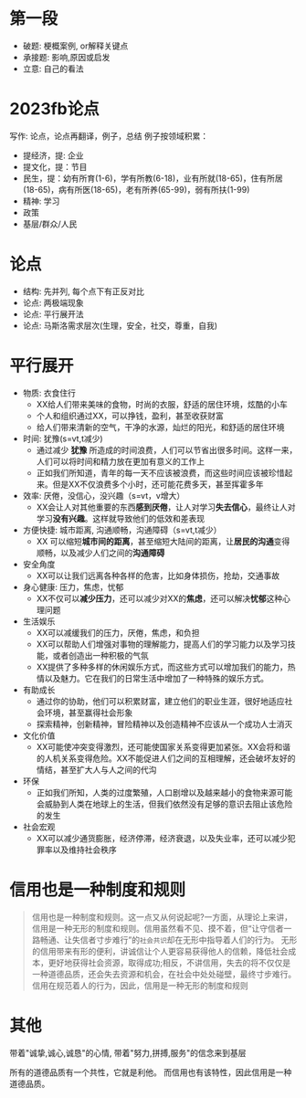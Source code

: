 # 第一段
- 破题: 梗概案例, or解释关键点
- 承接题: 影响,原因或启发
- 立意: 自己的看法
# 2023fb论点
写作: 论点，论点再翻译，例子，总结
例子按领域积累：
- 提经济，提: 企业
- 提文化，提：节目
- 民生，提：幼有所育(1-6)，学有所教(6-18)，业有所就(18-65)，住有所居(18-65)，病有所医(18-65)，老有所养(65-99)，弱有所扶(1-99)
- 精神: 学习
- 政策
- 基层/群众/人民
# 论点
- 结构: 先并列, 每个点下有正反对比
- 论点: 两极端现象
- 论点: 平行展开法
- 论点: 马斯洛需求层次(生理，安全，社交，尊重，自我)

# 平行展开
- 物质: 衣食住行
  - XX给人们带来美味的食物，时尚的衣服，舒适的居住环境，炫酷的小车
  - 个人和组织通过XX，可以挣钱，盈利，甚至收获财富
  - 给人们带来清新的空气，干净的水源，灿烂的阳光，和舒适的居住环境
- 时间: 犹豫(s=vt,t减少)
  - 通过减少 **犹豫** 所造成的时间浪费，人们可以节省出很多时间。这样一来，人们可以将时间和精力放在更加有意义的工作上
  - 正如我们所知道，青年的每一天不应该被浪费，而这些时间应该被珍惜起来。但是XX不仅浪费多个小时，还可能花费多天，甚至挥霍多年
- 效率: 厌倦，没信心，没兴趣（s=vt，v增大）
  - XX会让人对其他重要的东西**感到厌倦**，让人对学习**失去信心**，最终让人对学习**没有兴趣**。这样就导致他们的低效和差表现
- 方便快捷: 城市距离, 沟通顺畅，沟通障碍（s=vt,t减少）
  - XX 可以缩短**城市间的距离**，甚至缩短大陆间的距离，让**居民的沟通**变得顺畅，以及减少人们之间的**沟通障碍**
- 安全角度
  - XX可以让我们远离各种各样的危害，比如身体损伤，抢劫，交通事故
- 身心健康: 压力，焦虑，忧郁
  - XX不仅可以**减少压力**，还可以减少对XX的**焦虑**，还可以解决**忧郁**这种心理问题
- 生活娱乐
  - XX可以减缓我们的压力，厌倦，焦虑，和负担
  - XX可以帮助人们增强对事物的理解能力，提高人们的学习能力以及学习技能，或者创造出一种积极的气氛
  - XX提供了多种多样的休闲娱乐方式，而这些方式可以增加我们的能力，热情以及魅力。它在我们的日常生活中增加了一种特殊的娱乐方式。
- 有助成长
  - 通过你的协助，他们可以积累财富，建立他们的职业生涯，很好地适应社会环境，甚至赢得社会形象
  - 探索精神，创新精神，冒险精神以及创造精神不应该从一个成功人士消灭
- 文化价值
  - XX可能使冲突变得激烈，还可能使国家关系变得更加紧张。XX会将和谐的人机关系变得危险。XX不能促进人们之间的互相理解，还会破坏友好的情结，甚至扩大人与人之间的代沟
- 环保
  - 正如我们所知，人类的过度繁殖，人口剧增以及越来越小的食物来源可能会威胁到人类在地球上的生活，但我们依然没有足够的意识去阻止该危险的发生
- 社会宏观
  - XX可以减少通货膨胀，经济停滞，经济衰退，以及失业率，还可以减少犯罪率以及维持社会秩序

# 信用也是一种制度和规则
> 信用也是一种制度和规则。这一点又从何说起呢?一方面，从理论上来讲，信用是一种无形的制度和规则。信用虽然看不见、摸不着，但“让守信者一路畅通、让失信者寸步难行”的`社会共识`却在无形中指导着人们的行为。
> 无形的信用带来有形的便利，讲诚信让个人更容易获得他人的信赖，降低社会成本，更好地获得社会资源，取得成功;相反，不讲信用，失去的将不仅仅是一种道德品质，还会失去资源和机会，在社会中处处碰壁，最终寸步难行。
> 信用在规范着人的行为，因此，信用是一种无形的制度和规则

# 其他
带着"诚挚,诚心,诚恳"的心情, 带着"努力,拼搏,服务"的信念来到基层

所有的道德品质有一个共性，它就是利他。 而信用也有该特性，因此信用是一种道德品质。

